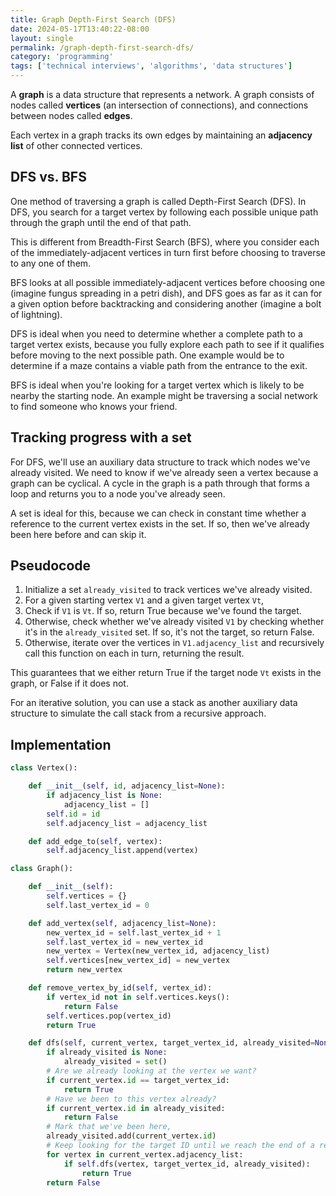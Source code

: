 ```yaml
---
title: Graph Depth-First Search (DFS)
date: 2024-05-17T13:40:22-08:00
layout: single
permalink: /graph-depth-first-search-dfs/
category: 'programming'
tags: ['technical interviews', 'algorithms', 'data structures']
---
```


A **graph** is a data structure that represents a network. A graph consists of nodes called **vertices** (an intersection of connections), and connections between nodes called **edges**.

Each vertex in a graph tracks its own edges by maintaining an **adjacency list** of other connected vertices.

## DFS vs. BFS

One method of traversing a graph is called Depth-First Search (DFS). In DFS, you search for a target vertex by following each possible unique path through the graph until the end of that path.

This is different from Breadth-First Search (BFS), where you consider each of the immediately-adjacent vertices in turn first before choosing to traverse to any one of them.

BFS looks at all possible immediately-adjacent vertices before choosing one (imagine fungus spreading in a petri dish), and DFS goes as far as it can for a given option before backtracking and considering another (imagine a bolt of lightning).

DFS is ideal when you need to determine whether a complete path to a target vertex exists, because you fully explore each path to see if it qualifies before moving to the next possible path. One example would be to determine if a maze contains a viable path from the entrance to the exit.

BFS is ideal when you're looking for a target vertex which is likely to be nearby the starting node. An example might be traversing a social network to find someone who knows your friend.

## Tracking progress with a set

For DFS, we'll use an auxiliary data structure to track which nodes we've already visited. We need to know if we've already seen a vertex because a graph can be cyclical. A cycle in the graph is a path through that forms a loop and returns you to a node you've already seen.

A set is ideal for this, because we can check in constant time whether a reference to the current vertex exists in the set. If so, then we've already been here before and can skip it.

## Pseudocode

1. Initialize a set `already_visited` to track vertices we've already visited.
2. For a given starting vertex `V1` and a given target vertex `Vt`,
3. Check if `V1` is `Vt`. If so, return True because we've found the target.
4. Otherwise, check whether we've already visited `V1` by checking whether it's in the `already_visited` set. If so, it's not the target, so return False.
5. Otherwise, iterate over the vertices in `V1.adjacency_list` and recursively call this function on each in turn, returning the result.

This guarantees that we either return True if the target node `Vt` exists in the graph, or False if it does not.

For an iterative solution, you can use a stack as another auxiliary data structure to simulate the call stack from a recursive approach.

## Implementation

```python
class Vertex():

	def __init__(self, id, adjacency_list=None):
		if adjacency_list is None:
			adjacency_list = []
		self.id = id
		self.adjacency_list = adjacency_list

	def add_edge_to(self, vertex):
		self.adjacency_list.append(vertex)

class Graph():

	def __init__(self):
		self.vertices = {}
		self.last_vertex_id = 0

	def add_vertex(self, adjacency_list=None):
		new_vertex_id = self.last_vertex_id + 1
		self.last_vertex_id = new_vertex_id
		new_vertex = Vertex(new_vertex_id, adjacency_list)
		self.vertices[new_vertex_id] = new_vertex
		return new_vertex

	def remove_vertex_by_id(self, vertex_id):
		if vertex_id not in self.vertices.keys():
			return False
		self.vertices.pop(vertex_id)
		return True

	def dfs(self, current_vertex, target_vertex_id, already_visited=None):
		if already_visited is None:
			already_visited = set()
		# Are we already looking at the vertex we want?
		if current_vertex.id == target_vertex_id:
			return True
		# Have we been to this vertex already?
		if current_vertex.id in already_visited:
			return False
		# Mark that we've been here,
		already_visited.add(current_vertex.id)
		# Keep looking for the target ID until we reach the end of a recursive branch.
		for vertex in current_vertex.adjacency_list:
			if self.dfs(vertex, target_vertex_id, already_visited):
				return True
		return False
```
